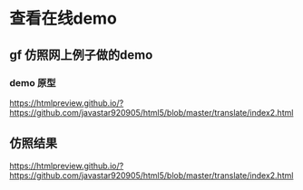 # 查看在线demo
## gf 仿照网上例子做的demo
### demo 原型
https://htmlpreview.github.io/?https://github.com/javastar920905/html5/blob/master/translate/index2.html
## 仿照结果
https://htmlpreview.github.io/?https://github.com/javastar920905/html5/blob/master/translate/index2.html
